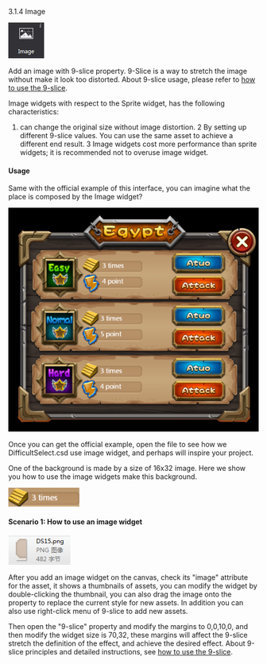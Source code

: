 3.1.4 Image
 
 ![image](res/image072.png)

Add an image with 9-slice property. 9-Slice is a way to stretch the image without make it look too distorted. About 9-slice usage, please refer to [how to use the 9-slice](../../../chapter2/properties/scale-9-slice/en.md).

Image widgets with respect to the Sprite widget, has the following characteristics:
1. can change the original size without image distortion.
2 By setting up different 9-slice values. You can use the same asset to achieve a different end result.
3 Image widgets cost more performance than sprite widgets; it is recommended not to overuse image widget.
 
#### Usage
Same with the official example of this interface, you can imagine what the place is composed by the Image widget?
  
 ![image](res/image070.png)

Once you can get the official example, open the file to see how we DifficultSelect.csd use image widget, and perhaps will inspire your project.
 
One of the background is made by a size of 16x32 image. Here we show you how to use the image widgets make this background.

 ![image](res/image073.png)

#### Scenario 1: How to use an image widget
  
 ![image](res/image074.png)

After you add an image widget on the canvas, check its "image" attribute for the asset, it shows a thumbnails of assets, you can modify the widget by double-clicking the thumbnail, you can also drag the image onto the property to replace the current style for new assets. In addition you can also use right-click menu of 9-slice to add new assets.

Then open the "9-slice" property and modify the margins to 0,0,10,0, and then modify the widget size is 70,32, these margins will affect the 9-slice stretch the definition of the effect, and achieve the desired effect. About 9-slice principles and detailed instructions, see [how to use the 9-slice](../).

